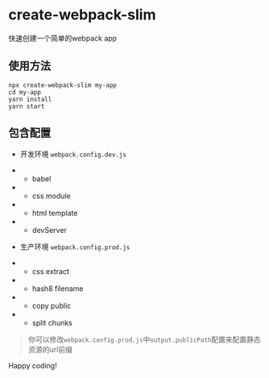 # create-webpack-slim

快速创建一个简单的webpack app

## 使用方法

```
npx create-webpack-slim my-app
cd my-app
yarn install
yarn start
```

## 包含配置

- 开发环境 `webpack.config.dev.js`
- - babel
- - css module
- - html template
- - devServer

- 生产环境 `webpack.config.prod.js`
- - css extract
- - hash8 filename
- - copy public
- - split chunks

> 你可以修改`webpack.config.prod.js`中`output.publicPath`配置来配置静态资源的url前缀

Happy coding!